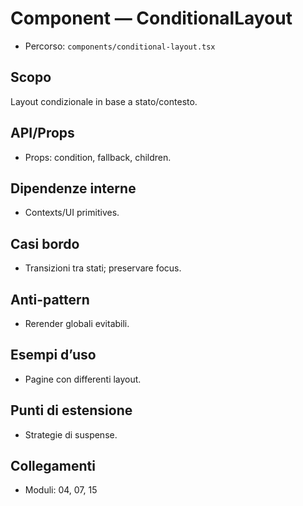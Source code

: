 # Component — ConditionalLayout

- Percorso: `components/conditional-layout.tsx`

## Scopo
Layout condizionale in base a stato/contesto.

## API/Props
- Props: condition, fallback, children.

## Dipendenze interne
- Contexts/UI primitives.

## Casi bordo
- Transizioni tra stati; preservare focus.

## Anti-pattern
- Rerender globali evitabili.

## Esempi d’uso
- Pagine con differenti layout.

## Punti di estensione
- Strategie di suspense.

## Collegamenti
- Moduli: 04, 07, 15